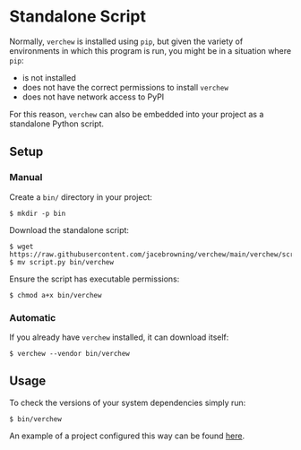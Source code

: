 # Standalone Script

Normally, `verchew` is installed using `pip`, but given the variety of environments in which this program is run, you might be in a situation where `pip`:

- is not installed
- does not have the correct permissions to install `verchew`
- does not have network access to PyPI

For this reason, `verchew` can also be embedded into your project as a standalone Python script.

## Setup

### Manual

Create a `bin/` directory in your project:

```
$ mkdir -p bin
```

Download the standalone script:

```
$ wget https://raw.githubusercontent.com/jacebrowning/verchew/main/verchew/script.py
$ mv script.py bin/verchew
```

Ensure the script has executable permissions:

```
$ chmod a+x bin/verchew
```

### Automatic

If you already have `verchew` installed, it can download itself:

```
$ verchew --vendor bin/verchew
```

## Usage

To check the versions of your system dependencies simply run:

```
$ bin/verchew
```

An example of a project configured this way can be found [here](https://github.com/jacebrowning/template-python-demo).
